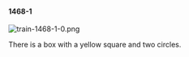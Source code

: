 #### 1468-1
![train-1468-1-0.png](https://github.com/lil-lab/nlvr/raw/master/nlvr/train/images/18/train-1468-1-0.png "train-1468-1-0.png")

There is a box with a yellow square and two circles.
